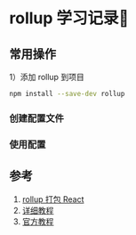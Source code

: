 # rollup 学习记录📝

## 常用操作

1）添加 rollup 到项目

```bash
npm install --save-dev rollup
```

### 创建配置文件



### 使用配置



## 参考

1. [rollup 打包 React](https://www.codeguage.com/blog/setup-rollup-for-react)
2. [详细教程](https://medium.com/@artbindu/javascript-module-bundler-rollup-js-essential-to-learn-615495cd2ead)
3. [官方教程](https://cn.rollupjs.org/tutorial/)
